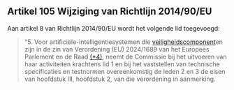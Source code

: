 ## Artikel 105 Wijziging van Richtlijn 2014/90/EU

Aan artikel 8 van Richtlijn 2014/90/EU wordt het volgende lid toegevoegd:

> “5. Voor artificiële-intelligentiesystemen die [veiligheidscomponent](a3.md#^veiligheidscomponent)en zijn in de zin van Verordening (EU) 2024/1689 van het Europees Parlement en de Raad [(\*4)](#ntr*4-L_202401689NL.000101-E0061), neemt de Commissie bij het uitvoeren van haar activiteiten krachtens lid 1 en bij het vaststellen van technische specificaties en testnormen overeenkomstig de leden 2 en 3 de eisen van hoofdstuk III, hoofdstuk 2, van die verordening in aanmerking.
